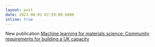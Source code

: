 ```yaml
---
layout: post
date: 2023-06-01 07:59:00-0400
inline: true
---
```


New publication <a href='https://www.royce.ac.uk/content/uploads/2023/06/Machine-learning-for-materials-science-Community-requirements-for-building-a-UK-capacity.pdf'> Machine learning for materials science: Community requirements for building a UK capacity </a>

